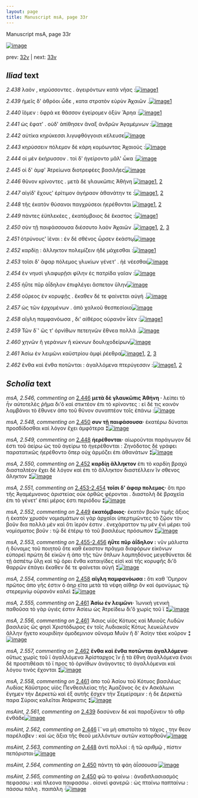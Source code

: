 ```yaml
---
layout: page
title: Manuscript msA, page 33r
---
```


Manuscript msA, page 33r

[![image](http://www.homermultitext.org/iipsrv?OBJ=IIP,1.0&FIF=/project/homer/pyramidal/deepzoom/hmt/vaimg/2017a/VA033RN_0034.tif&WID=100&CVT=JPEG)](http://www.homermultitext.org/ict2/?urn=urn:cite2:hmt:vaimg.2017a:VA033RN_0034)

prev:  [32v](../32v) | next:  [33v](../33v)

## *Iliad* text

*2.438* <a id="2.438"/> λαὸν , κηρύσσοντες . ἀγειρόντων κατὰ νῆας :[![image](http://www.homermultitext.org/iipsrv?OBJ=IIP,1.0&FIF=/project/homer/pyramidal/deepzoom/hmt/vaimg/2017a/VA033RN_0034.tif&RGN=0.16,0.2006,0.369,0.0293&WID=1000&CVT=JPEG)](http://www.homermultitext.org/ict2/?urn=urn:cite2:hmt:vaimg.2017a:VA033RN_0034@0.16,0.2006,0.369,0.0293)[1](#msAim_2.559)

*2.439* <a id="2.439"/> ἡμεῖς δ' ἀθρόοι ὧδε , κατα στρατὸν εὐρὺν Ἀχαιῶν .[![image](http://www.homermultitext.org/iipsrv?OBJ=IIP,1.0&FIF=/project/homer/pyramidal/deepzoom/hmt/vaimg/2017a/VA033RN_0034.tif&RGN=0.163,0.2231,0.408,0.0248&WID=1000&CVT=JPEG)](http://www.homermultitext.org/ict2/?urn=urn:cite2:hmt:vaimg.2017a:VA033RN_0034@0.163,0.2231,0.408,0.0248)[1](#msAint_2.561)

*2.440* <a id="2.440"/> ἴ̈ομεν : ὄφρά κε θᾶσσον ἐγείρομεν ὀξὺν Ἄρηα :[![image](http://www.homermultitext.org/iipsrv?OBJ=IIP,1.0&FIF=/project/homer/pyramidal/deepzoom/hmt/vaimg/2017a/VA033RN_0034.tif&RGN=0.162,0.2419,0.408,0.0248&WID=1000&CVT=JPEG)](http://www.homermultitext.org/ict2/?urn=urn:cite2:hmt:vaimg.2017a:VA033RN_0034@0.162,0.2419,0.408,0.0248)[1](#msAim_2.560)

*2.441* <a id="2.441"/> ὡς ἔφατ' . οὐδ' ἀπίθησεν ἄναξ ἀνδρῶν Ἀγαμέμνων :[![image](http://www.homermultitext.org/iipsrv?OBJ=IIP,1.0&FIF=/project/homer/pyramidal/deepzoom/hmt/vaimg/2017a/VA033RN_0034.tif&RGN=0.161,0.26,0.426,0.0248&WID=1000&CVT=JPEG)](http://www.homermultitext.org/ict2/?urn=urn:cite2:hmt:vaimg.2017a:VA033RN_0034@0.161,0.26,0.426,0.0248)

*2.442* <a id="2.442"/> αὐτίκα κηρύκεσσι λιγυφθόγγοισι κέλευσε[![image](http://www.homermultitext.org/iipsrv?OBJ=IIP,1.0&FIF=/project/homer/pyramidal/deepzoom/hmt/vaimg/2017a/VA033RN_0034.tif&RGN=0.159,0.281,0.426,0.0248&WID=1000&CVT=JPEG)](http://www.homermultitext.org/ict2/?urn=urn:cite2:hmt:vaimg.2017a:VA033RN_0034@0.159,0.281,0.426,0.0248)

*2.443* <a id="2.443"/> κηρύσσειν πόλεμον δὲ κάρη κομόωντας Ἀχαιούς :[![image](http://www.homermultitext.org/iipsrv?OBJ=IIP,1.0&FIF=/project/homer/pyramidal/deepzoom/hmt/vaimg/2017a/VA033RN_0034.tif&RGN=0.161,0.2998,0.426,0.0248&WID=1000&CVT=JPEG)](http://www.homermultitext.org/ict2/?urn=urn:cite2:hmt:vaimg.2017a:VA033RN_0034@0.161,0.2998,0.426,0.0248)

*2.444* <a id="2.444"/> οἱ μὲν ἐκήρυσσον . τοὶ δ' ἠγείροντο μᾶλ' ὦκα :[![image](http://www.homermultitext.org/iipsrv?OBJ=IIP,1.0&FIF=/project/homer/pyramidal/deepzoom/hmt/vaimg/2017a/VA033RN_0034.tif&RGN=0.161,0.3186,0.426,0.0248&WID=1000&CVT=JPEG)](http://www.homermultitext.org/ict2/?urn=urn:cite2:hmt:vaimg.2017a:VA033RN_0034@0.161,0.3186,0.426,0.0248)

*2.445* <a id="2.445"/> οἱ δ' ἀμφ' Ἀτρείωνα 					διοτρεφέες βασιλῆες[![image](http://www.homermultitext.org/iipsrv?OBJ=IIP,1.0&FIF=/project/homer/pyramidal/deepzoom/hmt/vaimg/2017a/VA033RN_0034.tif&RGN=0.161,0.3381,0.426,0.0248&WID=1000&CVT=JPEG)](http://www.homermultitext.org/ict2/?urn=urn:cite2:hmt:vaimg.2017a:VA033RN_0034@0.161,0.3381,0.426,0.0248)

*2.446* <a id="2.446"/> θῦνον κρίνοντες . μετὰ δὲ γλαυκῶπις Ἀθήνη 				[![image](http://www.homermultitext.org/iipsrv?OBJ=IIP,1.0&FIF=/project/homer/pyramidal/deepzoom/hmt/vaimg/2017a/VA033RN_0034.tif&RGN=0.159,0.3584,0.426,0.0248&WID=1000&CVT=JPEG)](http://www.homermultitext.org/ict2/?urn=urn:cite2:hmt:vaimg.2017a:VA033RN_0034@0.159,0.3584,0.426,0.0248)[1](#msA_2.546), [2](#msAint_2.562)

*2.447* <a id="2.447"/> αἰγίδ' ἔχους' ἐρίτιμον ἀγήραον ἀθανάτην τε :[![image](http://www.homermultitext.org/iipsrv?OBJ=IIP,1.0&FIF=/project/homer/pyramidal/deepzoom/hmt/vaimg/2017a/VA033RN_0034.tif&RGN=0.152,0.3772,0.411,0.0248&WID=1000&CVT=JPEG)](http://www.homermultitext.org/ict2/?urn=urn:cite2:hmt:vaimg.2017a:VA033RN_0034@0.152,0.3772,0.411,0.0248)[1](#msA_2.547), [2](#msAil_2.566)

*2.448* <a id="2.448"/> τῆς ἑκατὸν θύσανοι παγχρύσεοι ἠερέθονται 				[![image](http://www.homermultitext.org/iipsrv?OBJ=IIP,1.0&FIF=/project/homer/pyramidal/deepzoom/hmt/vaimg/2017a/VA033RN_0034.tif&RGN=0.151,0.3959,0.411,0.0248&WID=1000&CVT=JPEG)](http://www.homermultitext.org/ict2/?urn=urn:cite2:hmt:vaimg.2017a:VA033RN_0034@0.151,0.3959,0.411,0.0248)[1](#msA_2.549), [2](#msAint_2.563)

*2.449* <a id="2.449"/> πάντες ἐϋπλεκέες , ἑκατόμβοιος δὲ ἕκαστος :[![image](http://www.homermultitext.org/iipsrv?OBJ=IIP,1.0&FIF=/project/homer/pyramidal/deepzoom/hmt/vaimg/2017a/VA033RN_0034.tif&RGN=0.151,0.4155,0.411,0.0248&WID=1000&CVT=JPEG)](http://www.homermultitext.org/ict2/?urn=urn:cite2:hmt:vaimg.2017a:VA033RN_0034@0.151,0.4155,0.411,0.0248)[1](#msA_2.552)

*2.450* <a id="2.450"/> σὺν τῇ παιφάσσουσα διέσσυτο λαὸν Ἀχαιῶν .[![image](http://www.homermultitext.org/iipsrv?OBJ=IIP,1.0&FIF=/project/homer/pyramidal/deepzoom/hmt/vaimg/2017a/VA033RN_0034.tif&RGN=0.151,0.4358,0.411,0.0248&WID=1000&CVT=JPEG)](http://www.homermultitext.org/ict2/?urn=urn:cite2:hmt:vaimg.2017a:VA033RN_0034@0.151,0.4358,0.411,0.0248)[1](#msAint_2.564), [2](#msA_2.548), [3](#msAint_2.565)

*2.451* <a id="2.451"/> ὀτρύνους' ϊέναι : ἐν δὲ σθένος ὦρσεν ἑκάστῳ[![image](http://www.homermultitext.org/iipsrv?OBJ=IIP,1.0&FIF=/project/homer/pyramidal/deepzoom/hmt/vaimg/2017a/VA033RN_0034.tif&RGN=0.151,0.4523,0.411,0.0248&WID=1000&CVT=JPEG)](http://www.homermultitext.org/ict2/?urn=urn:cite2:hmt:vaimg.2017a:VA033RN_0034@0.151,0.4523,0.411,0.0248)

*2.452* <a id="2.452"/> καρδίῃ : ἄλληκτον πολεμίζειν ἠδὲ μάχεσθαι :[![image](http://www.homermultitext.org/iipsrv?OBJ=IIP,1.0&FIF=/project/homer/pyramidal/deepzoom/hmt/vaimg/2017a/VA033RN_0034.tif&RGN=0.151,0.4726,0.411,0.0248&WID=1000&CVT=JPEG)](http://www.homermultitext.org/ict2/?urn=urn:cite2:hmt:vaimg.2017a:VA033RN_0034@0.151,0.4726,0.411,0.0248)[1](#msA_2.550)

*2.453* <a id="2.453"/> τοῖσι δ' ἄφαρ πόλεμος γλυκίων γένετ' . ἠὲ νέεσθαι[![image](http://www.homermultitext.org/iipsrv?OBJ=IIP,1.0&FIF=/project/homer/pyramidal/deepzoom/hmt/vaimg/2017a/VA033RN_0034.tif&RGN=0.151,0.4936,0.411,0.0248&WID=1000&CVT=JPEG)](http://www.homermultitext.org/ict2/?urn=urn:cite2:hmt:vaimg.2017a:VA033RN_0034@0.151,0.4936,0.411,0.0248)

*2.454* <a id="2.454"/> ἐν νηυσὶ γλαφυρῇσι φίλην ἐς πατρίδα γαῖαν :[![image](http://www.homermultitext.org/iipsrv?OBJ=IIP,1.0&FIF=/project/homer/pyramidal/deepzoom/hmt/vaimg/2017a/VA033RN_0034.tif&RGN=0.15,0.5139,0.411,0.0248&WID=1000&CVT=JPEG)](http://www.homermultitext.org/ict2/?urn=urn:cite2:hmt:vaimg.2017a:VA033RN_0034@0.15,0.5139,0.411,0.0248)

*2.455* <a id="2.455"/> ἠΰτε πῦρ ἀΐδηλον ἐπιφλέγει ἄσπετον ὕλην[![image](http://www.homermultitext.org/iipsrv?OBJ=IIP,1.0&FIF=/project/homer/pyramidal/deepzoom/hmt/vaimg/2017a/VA033RN_0034.tif&RGN=0.154,0.5319,0.411,0.0248&WID=1000&CVT=JPEG)](http://www.homermultitext.org/ict2/?urn=urn:cite2:hmt:vaimg.2017a:VA033RN_0034@0.154,0.5319,0.411,0.0248)

*2.456* <a id="2.456"/> οὔρεος ἐν κορυφῇς . ἕκαθεν δέ τε φαίνεται αὐγή .[![image](http://www.homermultitext.org/iipsrv?OBJ=IIP,1.0&FIF=/project/homer/pyramidal/deepzoom/hmt/vaimg/2017a/VA033RN_0034.tif&RGN=0.154,0.5477,0.411,0.0248&WID=1000&CVT=JPEG)](http://www.homermultitext.org/ict2/?urn=urn:cite2:hmt:vaimg.2017a:VA033RN_0034@0.154,0.5477,0.411,0.0248)

*2.457* <a id="2.457"/> ὡς τῶν ἐρχομένων . ἀπὸ χαλκοῦ θεσπεσίοιο[![image](http://www.homermultitext.org/iipsrv?OBJ=IIP,1.0&FIF=/project/homer/pyramidal/deepzoom/hmt/vaimg/2017a/VA033RN_0034.tif&RGN=0.148,0.5695,0.411,0.0248&WID=1000&CVT=JPEG)](http://www.homermultitext.org/ict2/?urn=urn:cite2:hmt:vaimg.2017a:VA033RN_0034@0.148,0.5695,0.411,0.0248)

*2.458* <a id="2.458"/> αἴγλη παμφανόωσα , δι' αἰθέρος οὐρανὸν ἷ̈κεν :[![image](http://www.homermultitext.org/iipsrv?OBJ=IIP,1.0&FIF=/project/homer/pyramidal/deepzoom/hmt/vaimg/2017a/VA033RN_0034.tif&RGN=0.147,0.5883,0.411,0.0248&WID=1000&CVT=JPEG)](http://www.homermultitext.org/ict2/?urn=urn:cite2:hmt:vaimg.2017a:VA033RN_0034@0.147,0.5883,0.411,0.0248)[1](#msA_2.554)

*2.459* <a id="2.459"/> Τῶν δ`' ὥς τ' ὀρνίθων πετεηνῶν ἔθνεα πολλὰ .[![image](http://www.homermultitext.org/iipsrv?OBJ=IIP,1.0&FIF=/project/homer/pyramidal/deepzoom/hmt/vaimg/2017a/VA033RN_0034.tif&RGN=0.137,0.6093,0.411,0.0248&WID=1000&CVT=JPEG)](http://www.homermultitext.org/ict2/?urn=urn:cite2:hmt:vaimg.2017a:VA033RN_0034@0.137,0.6093,0.411,0.0248)

*2.460* <a id="2.460"/> χηνῶν ἢ γεράνων ἢ κύκνων δουλιχοδείρων[![image](http://www.homermultitext.org/iipsrv?OBJ=IIP,1.0&FIF=/project/homer/pyramidal/deepzoom/hmt/vaimg/2017a/VA033RN_0034.tif&RGN=0.137,0.6273,0.411,0.0248&WID=1000&CVT=JPEG)](http://www.homermultitext.org/ict2/?urn=urn:cite2:hmt:vaimg.2017a:VA033RN_0034@0.137,0.6273,0.411,0.0248)

*2.461* <a id="2.461"/> Ἀσίω ἐν 					λειμῶνι καϋστρίου ἀμφὶ ῥέεθρα[![image](http://www.homermultitext.org/iipsrv?OBJ=IIP,1.0&FIF=/project/homer/pyramidal/deepzoom/hmt/vaimg/2017a/VA033RN_0034.tif&RGN=0.135,0.6454,0.411,0.0248&WID=1000&CVT=JPEG)](http://www.homermultitext.org/ict2/?urn=urn:cite2:hmt:vaimg.2017a:VA033RN_0034@0.135,0.6454,0.411,0.0248)[1](#msA_2.558), [2](#msA_2.555), [3](#msA_2.556)

*2.462* <a id="2.462"/> ἔνθα καὶ ἔνθα ποτῶνται : ἀγαλλόμενα πτερύγεσσιν :[![image](http://www.homermultitext.org/iipsrv?OBJ=IIP,1.0&FIF=/project/homer/pyramidal/deepzoom/hmt/vaimg/2017a/VA033RN_0034.tif&RGN=0.155,0.6649,0.411,0.0248&WID=1000&CVT=JPEG)](http://www.homermultitext.org/ict2/?urn=urn:cite2:hmt:vaimg.2017a:VA033RN_0034@0.155,0.6649,0.411,0.0248)[1](#msA_2.557), [2](#msAext_2.567)

## *Scholia* text

*msA, 2.546, commenting on* [2.446](#2.446)  <a id="msA_2.546"/> **μετὰ δὲ γλαυκῶπις Ἀθήνη ·** λείπει τὸ ἦν αὐτοτελὲς ῥῆμα δι'ὃ καὶ στικτέον ἐπι τὸ κρίνοντες : εἰ δέ τις κοινὸν λαμβάνοι τὸ ἔθυνεν ἀπο τοῦ θῦνον συναπτέον τοῖς ἐπάνω :[![image](http://www.homermultitext.org/iipsrv?OBJ=IIP,1.0&FIF=/project/homer/pyramidal/deepzoom/hmt/vaimg/2017a/VA033RN_0034.tif&RGN=0.5592,0.3576,0.2125,0.0541&WID=1000&CVT=JPEG)](http://www.homermultitext.org/ict2/?urn=urn:cite2:hmt:vaimg.2017a:VA033RN_0034@0.5592,0.3576,0.2125,0.0541)

*msA, 2.548, commenting on* [2.450](#2.450)  <a id="msA_2.548"/> **συν τῇ παιφάσουσα·** ἑκατέρω δύναται προσδίδοσθαι καὶ λόγον ἔχει ἀμφότερα ⁑[![image](http://www.homermultitext.org/iipsrv?OBJ=IIP,1.0&FIF=/project/homer/pyramidal/deepzoom/hmt/vaimg/2017a/VA033RN_0034.tif&RGN=0.5488,0.4543,0.2167,0.041&WID=1000&CVT=JPEG)](http://www.homermultitext.org/ict2/?urn=urn:cite2:hmt:vaimg.2017a:VA033RN_0034@0.5488,0.4543,0.2167,0.041)

*msA, 2.549, commenting on* [2.448](#2.448)  <a id="msA_2.549"/> **ἠερέθονται·** αἰωροῦνται παράγωγον δέ ἐστι τοῦ ἀείρω ὡς τοῦ ἀγείρω τὸ ἠγερέθονται : Ζηνόδοτος δὲ γράφει παρατατικῶς ἠερέθοντο ὅπερ οὐχ ἁρμόζει ἐπι ἀθανάτων ⁑[![image](http://www.homermultitext.org/iipsrv?OBJ=IIP,1.0&FIF=/project/homer/pyramidal/deepzoom/hmt/vaimg/2017a/VA033RN_0034.tif&RGN=0.5588,0.4797,0.2146,0.0604&WID=1000&CVT=JPEG)](http://www.homermultitext.org/ict2/?urn=urn:cite2:hmt:vaimg.2017a:VA033RN_0034@0.5588,0.4797,0.2146,0.0604)

*msA, 2.550, commenting on* [2.452](#2.452)  <a id="msA_2.550"/> **καρδίῃ ἄλληκτον** ἐπι τὸ καρδίη βραχὺ διασταλτέον ἔχει δὲ λόγον καὶ ἐπι τὸ ἄλληκτον διαστέλλειν ἵν σθενος ἄληκτον ⁑[![image](http://www.homermultitext.org/iipsrv?OBJ=IIP,1.0&FIF=/project/homer/pyramidal/deepzoom/hmt/vaimg/2017a/VA033RN_0034.tif&RGN=0.5567,0.535,0.2204,0.0394&WID=1000&CVT=JPEG)](http://www.homermultitext.org/ict2/?urn=urn:cite2:hmt:vaimg.2017a:VA033RN_0034@0.5567,0.535,0.2204,0.0394)

*msA, 2.551, commenting on* [2.453-2.454](#2.453-2.454)  <a id="msA_2.551"/> **τοῖσι δ' άφαρ πολεμος·** ὅτι προ τῆς Ἀγαμέμνονος ἀριστείας οὐκ ὀρθῶς φέρονται . διαστολὴ δὲ βραχεῖα ἐπι τὸ γένετ' ἐπεὶ μέρος ἐστι περιόδου ⁑[![image](http://www.homermultitext.org/iipsrv?OBJ=IIP,1.0&FIF=/project/homer/pyramidal/deepzoom/hmt/vaimg/2017a/VA033RN_0034.tif&RGN=0.5513,0.5698,0.2225,0.0507&WID=1000&CVT=JPEG)](http://www.homermultitext.org/ict2/?urn=urn:cite2:hmt:vaimg.2017a:VA033RN_0034@0.5513,0.5698,0.2225,0.0507)

*msA, 2.552, commenting on* [2.449](#2.449)  <a id="msA_2.552"/> **ἑκατόμβοιος·** ἑκατὸν βοῶν τιμῆς ἄξιος ἠ ἑκατὸν χρυσὸν νομισμάτων οἱ γὰρ ἀρχαῖοι ὑπερτιμῶντες τὸ ζῷον τὸν βοῦν δια πολλὰ μὲν καὶ ὅτι ϊερόν ἐστιν . ἐνεχάραττον τῳ μὲν ἑνὶ μέρει τοῦ νομίσματος βοῦν : τῷ δὲ ἑτέρῳ τὸ τοῦ βασιλέως πρόσωπον ⁑[![image](http://www.homermultitext.org/iipsrv?OBJ=IIP,1.0&FIF=/project/homer/pyramidal/deepzoom/hmt/vaimg/2017a/VA033RN_0034.tif&RGN=0.5525,0.6167,0.2254,0.0867&WID=1000&CVT=JPEG)](http://www.homermultitext.org/ict2/?urn=urn:cite2:hmt:vaimg.2017a:VA033RN_0034@0.5525,0.6167,0.2254,0.0867)

*msA, 2.553, commenting on* [2.455-2.456](#2.455-2.456)  <a id="msA_2.553"/> **ἠΰτε πῦρ ἀΐδηλον :** νῦν μάλιστα ἡ δύναμις τοῦ ποιητοῦ ὅτε καθ έκαστον πρᾶγμα διαφόρων εἰκόνων εὐπορεῖ πρώτη δὲ εἰκῶν ἡ ἀπο τῆς τῶν ὅπλων λαμπηδόνος μεγεθύνεται δὲ τῇ ἀσπέτῳ ὕλῃ καὶ τῷ όρει ἔνθα καταιγίδες εἰσὶ καὶ τῆς κορυφῆς δι'ὃ θαρρῶν ἐπάγει ἔκαθεν δέ τε φαίνεται αὐγή ⁑[![image](http://www.homermultitext.org/iipsrv?OBJ=IIP,1.0&FIF=/project/homer/pyramidal/deepzoom/hmt/vaimg/2017a/VA033RN_0034.tif&RGN=0.1363,0.6977,0.65,0.0388&WID=1000&CVT=JPEG)](http://www.homermultitext.org/ict2/?urn=urn:cite2:hmt:vaimg.2017a:VA033RN_0034@0.1363,0.6977,0.65,0.0388)

*msA, 2.554, commenting on* [2.458](#2.458)  <a id="msA_2.554"/> **αἴγλη παμφανόωσα :** ὅτι καθ Ὅμηρον πρῶτος ἀπο γῆς ἐστιν ὁ ἀηρ εῖτα μετὰ τὰ νέφη αἰθηρ ὃν καὶ ὁμονύμως τῷ στερεμνίῳ οὐρανὸν καλεὶ ⁑[![image](http://www.homermultitext.org/iipsrv?OBJ=IIP,1.0&FIF=/project/homer/pyramidal/deepzoom/hmt/vaimg/2017a/VA033RN_0034.tif&RGN=0.1533,0.7243,0.6204,0.0247&WID=1000&CVT=JPEG)](http://www.homermultitext.org/ict2/?urn=urn:cite2:hmt:vaimg.2017a:VA033RN_0034@0.1533,0.7243,0.6204,0.0247)

*msA, 2.555, commenting on* [2.461](#2.461)  <a id="msA_2.555"/> **Ἀσίω ἐν λειμῶνι·** Ἰωνικὴ γενικὴ παθοῦσα τὸ γὰρ ὑγιές ἐστιν Ἀσίεω ὡς Ἀτρείδεω δι'ὃ χωρὶς τοῦ ϊ ⁑[![image](http://www.homermultitext.org/iipsrv?OBJ=IIP,1.0&FIF=/project/homer/pyramidal/deepzoom/hmt/vaimg/2017a/VA033RN_0034.tif&RGN=0.1542,0.735,0.62,0.0247&WID=1000&CVT=JPEG)](http://www.homermultitext.org/ict2/?urn=urn:cite2:hmt:vaimg.2017a:VA033RN_0034@0.1542,0.735,0.62,0.0247)

*msA, 2.556, commenting on* [2.461](#2.461)  <a id="msA_2.556"/> Ἄσιος υἱὸς Κότυος καὶ Μυιοῦς Λυδῶν βασιλεὺς ὥς φησὶ Χριστόδωρος ἐν τοῖς Λυδιακοῖς Κότυς λευκώλενον ἄλλην ἤγετο κουριδίην ὁμοδεμνιον οὔνομα Μυῦν ἢ δ' Ἀσίην τέκε κοῦρον ⁑[![image](http://www.homermultitext.org/iipsrv?OBJ=IIP,1.0&FIF=/project/homer/pyramidal/deepzoom/hmt/vaimg/2017a/VA033RN_0034.tif&RGN=0.1467,0.7422,0.6696,0.0332&WID=1000&CVT=JPEG)](http://www.homermultitext.org/ict2/?urn=urn:cite2:hmt:vaimg.2017a:VA033RN_0034@0.1467,0.7422,0.6696,0.0332)

*msA, 2.557, commenting on* [2.462](#2.462)  <a id="msA_2.557"/> **ἔνθα καὶ ἔνθα ποτῶνται ἀγαλλόμενα·** οὕτως χωρὶς τοῦ ϊ ἀγαλλόμενα Ἀρίσταρχος ἵν ᾖ τὰ ἔθνη ἀγαλλόμενα ἔνιοι δὲ προστιθέασι τὸ ϊ προς τὸ ὀρνίθων ἀνάγοντες τὸ ἀγαλλόμεναι καὶ λόγου τινὸς ἔχονται ⁑[![image](http://www.homermultitext.org/iipsrv?OBJ=IIP,1.0&FIF=/project/homer/pyramidal/deepzoom/hmt/vaimg/2017a/VA033RN_0034.tif&RGN=0.1429,0.7666,0.6354,0.0357&WID=1000&CVT=JPEG)](http://www.homermultitext.org/ict2/?urn=urn:cite2:hmt:vaimg.2017a:VA033RN_0034@0.1429,0.7666,0.6354,0.0357)

*msA, 2.558, commenting on* [2.461](#2.461)  <a id="msA_2.558"/> ἀπο τοῦ Ἀσίου τοῦ Κότυος βασιλέως Λυδίας Κάϋστρος υἱὸς Πενθεσιλείας τῆς Ἀμαζόνος ὃς ἐν Ασκάλωνι ἔγημεν τὴν Δερκετὼ καὶ ἐξ αυτῆς ἔσχεν τὴν Σεμείραμιν : ἡ δε Δερκετὼ παρα Σύροις καλεῖται Ἀτάρκατις ⁑[![image](http://www.homermultitext.org/iipsrv?OBJ=IIP,1.0&FIF=/project/homer/pyramidal/deepzoom/hmt/vaimg/2017a/VA033RN_0034.tif&RGN=0.1454,0.7844,0.6392,0.0573&WID=1000&CVT=JPEG)](http://www.homermultitext.org/ict2/?urn=urn:cite2:hmt:vaimg.2017a:VA033RN_0034@0.1454,0.7844,0.6392,0.0573)

*msAint, 2.561, commenting on* [2.439](#2.439)  <a id="msAint_2.561"/> δασύνειν δὲ καὶ παροξύνειν τὸ αθρ ἐνθάδε[![image](http://www.homermultitext.org/iipsrv?OBJ=IIP,1.0&FIF=/project/homer/pyramidal/deepzoom/hmt/vaimg/2017a/VA033RN_0034.tif&RGN=0.0996,0.2215,0.0633,0.0444&WID=1000&CVT=JPEG)](http://www.homermultitext.org/ict2/?urn=urn:cite2:hmt:vaimg.2017a:VA033RN_0034@0.0996,0.2215,0.0633,0.0444)

*msAint, 2.562, commenting on* [2.446](#2.446)  <a id="msAint_2.562"/> ἵ¨να μὴ απιστοῖτο τὸ τάχος , την θεον παρέλαβεν : καὶ ὡς ἄξια τῆς θεοῦ μελλόντων αυτῶν κατορθοῦν[![image](http://www.homermultitext.org/iipsrv?OBJ=IIP,1.0&FIF=/project/homer/pyramidal/deepzoom/hmt/vaimg/2017a/VA033RN_0034.tif&RGN=0.0838,0.3567,0.0867,0.041&WID=1000&CVT=JPEG)](http://www.homermultitext.org/ict2/?urn=urn:cite2:hmt:vaimg.2017a:VA033RN_0034@0.0838,0.3567,0.0867,0.041)

*msAint, 2.563, commenting on* [2.448](#2.448)  <a id="msAint_2.563"/> ἀντὶ πολλοί : ἢ τῶ αριθμῷ , πίστιν πεπόρισται·[![image](http://www.homermultitext.org/iipsrv?OBJ=IIP,1.0&FIF=/project/homer/pyramidal/deepzoom/hmt/vaimg/2017a/VA033RN_0034.tif&RGN=0.0813,0.3949,0.0854,0.0275&WID=1000&CVT=JPEG)](http://www.homermultitext.org/ict2/?urn=urn:cite2:hmt:vaimg.2017a:VA033RN_0034@0.0813,0.3949,0.0854,0.0275)

*msAint, 2.564, commenting on* [2.450](#2.450)  <a id="msAint_2.564"/> πάντη τὰ φάη ἀΐσσουσα·[![image](http://www.homermultitext.org/iipsrv?OBJ=IIP,1.0&FIF=/project/homer/pyramidal/deepzoom/hmt/vaimg/2017a/VA033RN_0034.tif&RGN=0.0996,0.4379,0.0596,0.0252&WID=1000&CVT=JPEG)](http://www.homermultitext.org/ict2/?urn=urn:cite2:hmt:vaimg.2017a:VA033RN_0034@0.0996,0.4379,0.0596,0.0252)

*msAint, 2.565, commenting on* [2.450](#2.450)  <a id="msAint_2.565"/> φῶ το φαίνω : ἀναδιπλασιασμὸς πεφασσω : καὶ πλεονα παιφασσω . οἱονεὶ φανερῶ : ὡς πταίνω παπταίνω : πάσσω πάλη . παιπάλη ·[![image](http://www.homermultitext.org/iipsrv?OBJ=IIP,1.0&FIF=/project/homer/pyramidal/deepzoom/hmt/vaimg/2017a/VA033RN_0034.tif&RGN=0.0836,0.4572,0.0804,0.052&WID=1000&CVT=JPEG)](http://www.homermultitext.org/ict2/?urn=urn:cite2:hmt:vaimg.2017a:VA033RN_0034@0.0836,0.4572,0.0804,0.052)